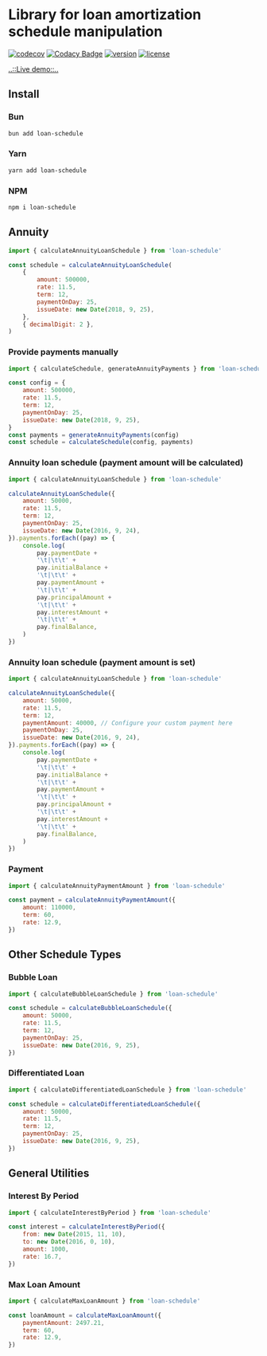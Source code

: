 # Library for loan amortization schedule manipulation

[![codecov](https://codecov.io/gh/lordzardeck/loan-schedule/branch/master/graph/badge.svg)](https://codecov.io/gh/lordzardeck/loan-schedule)
[![Codacy Badge](https://app.codacy.com/project/badge/Grade/c7e72328deea4876b950a4c7229297be)](https://app.codacy.com/gh/LordZardeck/loan-schedule/dashboard?utm_source=gh&utm_medium=referral&utm_content=&utm_campaign=Badge_grade)
[![version](https://img.shields.io/npm/v/loan-schedule.svg)](https://www.npmjs.com/package/loan-schedule)
[![license](https://img.shields.io/npm/l/loan-schedule.svg)](https://www.npmjs.com/package/loan-schedule)

[..::Live demo::..](https://timmson.github.io/loan-schedule-ui/)

## Install
### Bun
```sh
bun add loan-schedule
```
### Yarn
```sh
yarn add loan-schedule
```
### NPM
```sh
npm i loan-schedule
```

## Annuity
```js
import { calculateAnnuityLoanSchedule } from 'loan-schedule'

const schedule = calculateAnnuityLoanSchedule(
	{
		amount: 500000,
		rate: 11.5,
		term: 12,
		paymentOnDay: 25,
		issueDate: new Date(2018, 9, 25),
	},
	{ decimalDigit: 2 },
)
```

### Provide payments manually
```js
import { calculateSchedule, generateAnnuityPayments } from 'loan-schedule'

const config = {
	amount: 500000,
	rate: 11.5,
	term: 12,
	paymentOnDay: 25,
	issueDate: new Date(2018, 9, 25),
}
const payments = generateAnnuityPayments(config)
const schedule = calculateSchedule(config, payments)
```

### Annuity loan schedule (payment amount will be calculated)
```js
import { calculateAnnuityLoanSchedule } from 'loan-schedule'

calculateAnnuityLoanSchedule({
	amount: 50000,
	rate: 11.5,
	term: 12,
	paymentOnDay: 25,
	issueDate: new Date(2016, 9, 24),
}).payments.forEach((pay) => {
	console.log(
		pay.paymentDate +
		'\t|\t\t' +
		pay.initialBalance +
		'\t|\t\t' +
		pay.paymentAmount +
		'\t|\t\t' +
		pay.principalAmount +
		'\t|\t\t' +
		pay.interestAmount +
		'\t|\t\t' +
		pay.finalBalance,
	)
})
```

### Annuity loan schedule (payment amount is set)
```js
import { calculateAnnuityLoanSchedule } from 'loan-schedule'

calculateAnnuityLoanSchedule({
	amount: 50000,
	rate: 11.5,
	term: 12,
	paymentAmount: 40000, // Configure your custom payment here
	paymentOnDay: 25,
	issueDate: new Date(2016, 9, 24),
}).payments.forEach((pay) => {
	console.log(
		pay.paymentDate +
		'\t|\t\t' +
		pay.initialBalance +
		'\t|\t\t' +
		pay.paymentAmount +
		'\t|\t\t' +
		pay.principalAmount +
		'\t|\t\t' +
		pay.interestAmount +
		'\t|\t\t' +
		pay.finalBalance,
	)
})
```

### Payment
```js
import { calculateAnnuityPaymentAmount } from 'loan-schedule'

const payment = calculateAnnuityPaymentAmount({
	amount: 110000,
	term: 60,
	rate: 12.9,
})
```

## Other Schedule Types

### Bubble Loan
```js
import { calculateBubbleLoanSchedule } from 'loan-schedule'

const schedule = calculateBubbleLoanSchedule({
	amount: 50000,
	rate: 11.5,
	term: 12,
	paymentOnDay: 25,
	issueDate: new Date(2016, 9, 25),
})
```

### Differentiated Loan
```js
import { calculateDifferentiatedLoanSchedule } from 'loan-schedule'

const schedule = calculateDifferentiatedLoanSchedule({
	amount: 50000,
	rate: 11.5,
	term: 12,
	paymentOnDay: 25,
	issueDate: new Date(2016, 9, 25),
})
```

## General Utilities

### Interest By Period
```js
import { calculateInterestByPeriod } from 'loan-schedule'

const interest = calculateInterestByPeriod({
	from: new Date(2015, 11, 10),
	to: new Date(2016, 0, 10),
	amount: 1000,
	rate: 16.7,
})
```

### Max Loan Amount
```js
import { calculateMaxLoanAmount } from 'loan-schedule'

const loanAmount = calculateMaxLoanAmount({
	paymentAmount: 2497.21,
	term: 60,
	rate: 12.9,
})
```